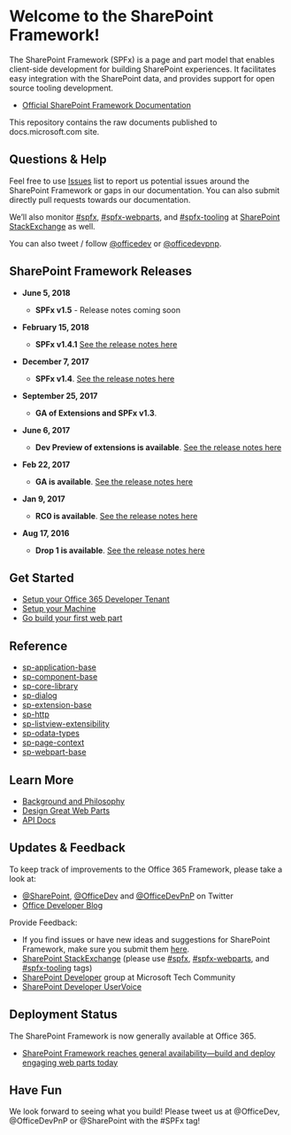 # Welcome to the SharePoint Framework!

The SharePoint Framework (SPFx) is a page and part model that enables client-side development for building SharePoint experiences. It facilitates easy integration with the SharePoint data, and provides support for open source tooling development.

* [Official SharePoint Framework Documentation](http://aka.ms/spfx)

This repository contains the raw documents published to docs.microsoft.com site.

## Questions & Help

Feel free to use [Issues]((https://github.com/SharePoint/sp-dev-docs/issues)) list to report us potential issues around the SharePoint Framework or gaps in our documentation. You can also submit directly pull requests towards our documentation. 

We’ll also monitor [#spfx](http://sharepoint.stackexchange.com/tags/spfx/), [#spfx-webparts](http://sharepoint.stackexchange.com/tags/spfx-webparts/), and [#spfx-tooling](http://sharepoint.stackexchange.com/tags/spfx-tooling/) at [SharePoint StackExchange](http://sharepoint.stackexchange.com/) as well.

You can also tweet / follow [@officedev](https://twitter.com/officedev) or [@officedevpnp](https://twitter.com/officedevpnp).

## SharePoint Framework Releases
* **June 5, 2018**
   * **SPFx v1.5** - Release notes coming soon

* **February 15, 2018**
   * **SPFx v1.4.1** [See the release notes here](https://github.com/SharePoint/sp-dev-docs/wiki/Release-Notes-for-SPFx-Package-Version-1.4.1)

* **December 7, 2017**
   *  **SPFx v1.4**. [See the release notes here](https://github.com/SharePoint/sp-dev-docs/wiki/Release-Notes-for-SPFx-Package-Version-1.4)

* **September 25, 2017**
   *  **GA of Extensions and SPFx v1.3**.

* **June 6, 2017**
   *  **Dev Preview of extensions is available**.  [See the release notes here](https://github.com/SharePoint/sp-dev-docs/wiki/Release-Notes---Extensions-Dev-Preview-Drop-1)

* **Feb 22, 2017**
   *  **GA is available**.  [See the release notes here](https://github.com/SharePoint/sp-dev-docs/wiki/Release-Notes-GA)

* **Jan 9, 2017**
   *  **RC0 is available**.  [See the release notes here](https://github.com/SharePoint/sp-dev-docs/wiki/Release-Notes-RC0)

* **Aug 17, 2016**
   * **Drop 1 is available**.  [See the release notes here](https://github.com/SharePoint/sp-dev-docs/wiki/Drop-1)
   
## Get Started

* [Setup your Office 365 Developer Tenant](https://docs.microsoft.com/en-us/sharepoint/dev/spfx/set-up-your-developer-tenant)
* [Setup your Machine](https://docs.microsoft.com/en-us/sharepoint/dev/spfx/set-up-your-development-environment)
* [Go build your first web part](https://docs.microsoft.com/en-us/sharepoint/dev/spfx/web-parts/get-started/build-a-hello-world-web-part)

## Reference
* [sp-application-base](https://docs.microsoft.com/en-us/javascript/api/sp-application-base)
* [sp-component-base](https://docs.microsoft.com/en-us/javascript/api/sp-component-base)
* [sp-core-library](https://docs.microsoft.com/en-us/javascript/api/sp-core-library)
* [sp-dialog](https://docs.microsoft.com/en-us/javascript/api/sp-dialog)
* [sp-extension-base](https://docs.microsoft.com/en-us/javascript/api/sp-extension-base)
* [sp-http](https://docs.microsoft.com/en-us/javascript/api/sp-http)
* [sp-listview-extensibility](https://docs.microsoft.com/en-us/javascript/api/sp-listview-extensibility)
* [sp-odata-types](https://docs.microsoft.com/en-us/javascript/api/sp-odata-types)
* [sp-page-context](https://docs.microsoft.com/en-us/javascript/api/sp-page-context)
* [sp-webpart-base](https://docs.microsoft.com/en-us/javascript/api/sp-webpart-base)

## Learn More

* [Background and Philosophy](https://docs.microsoft.com/en-us/sharepoint/dev/spfx/sharepoint-framework-overview)
* [Design Great Web Parts](https://docs.microsoft.com/en-us/sharepoint/dev/design/design-guidance-overview)
* [API Docs](https://docs.microsoft.com/en-us/javascript/api/sp-application-base)

## Updates & Feedback

To keep track of improvements to the Office 365 Framework, please take a look at:

* [@SharePoint](https://twitter.com/sharepoint), [@OfficeDev](https://twitter.com/officedev) and [@OfficeDevPnP](https://twitter.com/officedevpnp) on Twitter
* [Office Developer Blog](http://dev.office.com/blogs)

Provide Feedback:

* If you find issues or have new ideas and suggestions for SharePoint Framework, make sure you submit them [here](https://github.com/SharePoint/sp-dev-docs/issues).
* [SharePoint StackExchange](http://sharepoint.stackexchange.com/) (please use [#spfx](http://sharepoint.stackexchange.com/tags/spfx/), [#spfx-webparts](http://sharepoint.stackexchange.com/tags/spfx-webparts/), and [#spfx-tooling](http://sharepoint.stackexchange.com/tags/spfx-tooling/) tags)
* [SharePoint Developer](https://techcommunity.microsoft.com/t5/SharePoint-Developer/bd-p/SharePointDev) group at Microsoft Tech Community
* [SharePoint Developer UserVoice](https://sharepoint.uservoice.com/forums/329220-sharepoint-dev-platform)

## Deployment Status
The SharePoint Framework is now generally available at Office 365.

- [SharePoint Framework reaches general availability—build and deploy engaging web parts today](https://blogs.office.com/2017/02/23/sharepoint-framework-reaches-general-availability-build-and-deploy-engaging-web-parts-today/)

## Have Fun

We look forward to seeing what you build! Please tweet us at @OfficeDev, @OfficeDevPnP or @SharePoint with the #SPFx tag!
